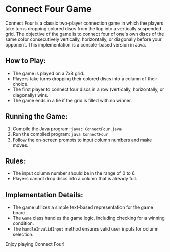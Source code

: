 # Connect Four Game

Connect Four is a classic two-player connection game in which the players take turns dropping colored discs from the top into a vertically suspended grid. The objective of the game is to connect four of one's own discs of the same color consecutively vertically, horizontally, or diagonally before your opponent. This implementation is a console-based version in Java.

## How to Play:

- The game is played on a 7x8 grid.
- Players take turns dropping their colored discs into a column of their choice.
- The first player to connect four discs in a row (vertically, horizontally, or diagonally) wins.
- The game ends in a tie if the grid is filled with no winner.

## Running the Game:

1. Compile the Java program: `javac ConnectFour.java`
2. Run the compiled program: `java ConnectFour`
3. Follow the on-screen prompts to input column numbers and make moves.

## Rules:

- The input column number should be in the range of 0 to 6.
- Players cannot drop discs into a column that is already full.

## Implementation Details:

- The game utilizes a simple text-based representation for the game board.
- The `Game` class handles the game logic, including checking for a winning condition.
- The `handleInvalidInput` method ensures valid user inputs for column selection.

Enjoy playing Connect Four!
